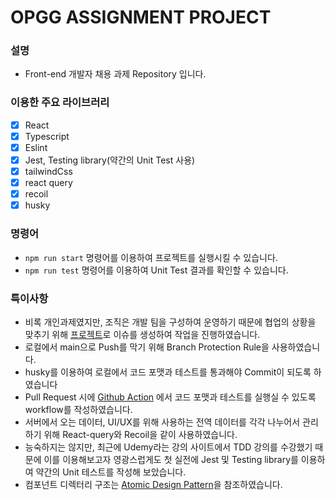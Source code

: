 # OPGG ASSIGNMENT PROJECT
### 설명
- Front-end 개발자 채용 과제 Repository 입니다.

### 이용한 주요 라이브러리
- [x] React
- [x] Typescript
- [x] Eslint 
- [x] Jest, Testing library(약간의 Unit Test 사용) 
- [x] tailwindCss
- [x] react query
- [x] recoil
- [x] husky  

### 명령어
- ```npm run start``` 명령어를 이용하여 프로젝트를 실행시킬 수 있습니다.
- ```npm run test``` 명령어를 이용하여 Unit Test 결과를 확인할 수 있습니다.

### 특이사항
- 비록 개인과제였지만, 조직은 개발 팀을 구성하여 운영하기 때문에 협업의 상황을 맞추기 위해 [프로젝트](https://github.com/users/taesung1993/projects/1)로 
이슈를 생성하여 작업을 진행하였습니다.
- 로컬에서 main으로 Push를 막기 위해 Branch Protection Rule을 사용하였습니다.
- husky를 이용하여 로컬에서 코드 포맷과 테스트를 통과해야 Commit이 되도록 하였습니다
- Pull Request 시에 [Github Action](https://github.com/taesung1993/opgg-assignment/actions) 에서 코드 포맷과 테스트를 실행실 수 있도록 workflow를 작성하였습니다.
- 서버에서 오는 데이터, UI/UX를 위해 사용하는 전역 데이터를 각각 나누어서 관리하기 위해 React-query와 Recoil을 같이 사용하였습니다.
- 능숙하지는 않지만, 최근에 
Udemy라는 강의 사이트에서 TDD 강의를 수강했기 때문에 이를 
이용해보고자 영광스럽게도 첫 실전에 Jest 및 Testing library를 이용하여 
약간의 Unit 테스트를 작성해 보았습니다.
- 컴포넌트 디렉터리 구조는 [Atomic Design Pattern](https://zoomkoding.github.io/%EB%94%94%EC%9E%90%EC%9D%B8%ED%8C%A8%ED%84%B4/%EC%9A%B0%EC%95%84%ED%95%9C%ED%85%8C%ED%81%AC%EC%BA%A0%ED%94%84/2020/07/09/atomic-design-pattern.html)을 참조하였습니다.
